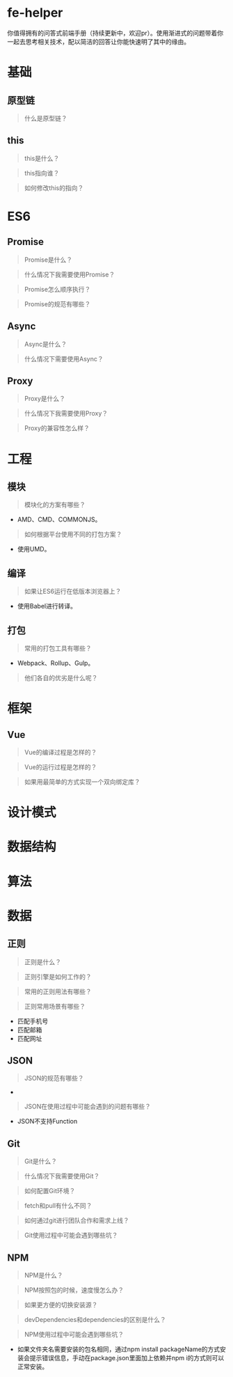 # fe-helper
你值得拥有的问答式前端手册（持续更新中，欢迎pr）。使用渐进式的问题带着你一起去思考相关技术，配以简洁的回答让你能快速明了其中的缘由。

# 基础

## 原型链

> 什么是原型链？

## this

> this是什么？

> this指向谁？

> 如何修改this的指向？

# ES6

## Promise

> Promise是什么？

> 什么情况下我需要使用Promise？

> Promise怎么顺序执行？

> Promise的规范有哪些？

## Async

> Async是什么？

> 什么情况下需要使用Async？

## Proxy

> Proxy是什么？

> 什么情况下我需要使用Proxy？

> Proxy的兼容性怎么样？

# 工程

## 模块

> 模块化的方案有哪些？
* AMD、CMD、COMMONJS。

> 如何根据平台使用不同的打包方案？
* 使用UMD。

## 编译

> 如果让ES6运行在低版本浏览器上？
* 使用Babel进行转译。

## 打包

> 常用的打包工具有哪些？
* Webpack、Rollup、Gulp。
> 他们各自的优劣是什么呢？

# 框架

## Vue

> Vue的编译过程是怎样的？

> Vue的运行过程是怎样的？

> 如果用最简单的方式实现一个双向绑定库？

# 设计模式

# 数据结构

# 算法

# 数据

## 正则

> 正则是什么？

> 正则引擎是如何工作的？

> 常用的正则用法有哪些？

> 正则常用场景有哪些？
* 匹配手机号
* 匹配邮箱
* 匹配网址

## JSON

> JSON的规范有哪些？
* 

> JSON在使用过程中可能会遇到的问题有哪些？
* JSON不支持Function

## Git

> Git是什么？

> 什么情况下我需要使用Git？

> 如何配置Git环境？

> fetch和pull有什么不同？

> 如何通过git进行团队合作和需求上线？

> Git使用过程中可能会遇到哪些坑？

## NPM

> NPM是什么？

> NPM按照包的时候，速度慢怎么办？

> 如果更方便的切换安装源？

> devDependencies和dependencies的区别是什么？

> NPM使用过程中可能会遇到哪些坑？
* 如果文件夹名需要安装的包名相同，通过npm install packageName的方式安装会提示错误信息，手动在package.json里面加上依赖并npm i的方式则可以正常安装。